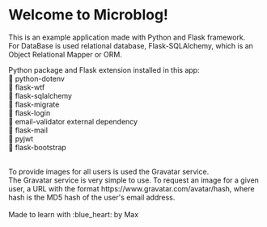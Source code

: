 # Welcome to Microblog!

This is an example application made with Python and Flask framework. <br>
For DataBase is used relational database, Flask-SQLAlchemy, which is an Object Relational Mapper or ORM. <br>

Python package and Flask extension installed in this app: <br>
:small_orange_diamond: python-dotenv <br>
:small_orange_diamond: flask-wtf <br>
:small_orange_diamond: flask-sqlalchemy <br>
:small_orange_diamond: flask-migrate <br>
:small_orange_diamond: flask-login <br>
:small_orange_diamond: email-validator external dependency <br>
:small_orange_diamond: flask-mail <br>
:small_orange_diamond: pyjwt <br>
:small_orange_diamond: flask-bootstrap 

<br>
To provide images for all users is used the Gravatar service. <br>
The Gravatar service is very simple to use. To request an image for a given user, a URL with the format https://www.gravatar.com/avatar/hash, where hash is the MD5 hash of the user's email address. <br>
<br>
Made to learn with :blue_heart: by Max 